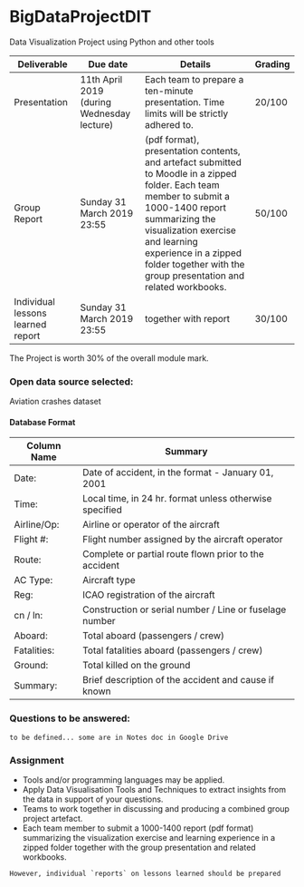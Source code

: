 # BigDataProjectDIT
Data Visualization Project using Python and other tools

| Deliverable | Due date | Details | Grading |
|-------------|----------|---------|---------|
| Presentation | 11th April 2019 (during Wednesday lecture)| Each team to prepare a ten-minute presentation. Time limits will be strictly adhered to. | 20/100 |
| Group Report |  Sunday 31 March 2019 23:55 | (pdf format), presentation contents, and artefact submitted to Moodle in a zipped folder. Each team member to submit a 1000-1400 report summarizing the visualization exercise and learning experience in a zipped folder together with the group presentation and related workbooks. | 50/100 |
| Individual lessons learned report | Sunday 31 March 2019 23:55 | together with report |30/100 |

The Project is worth 30% of the overall module mark. 

### Open data source selected: 
Aviation crashes dataset
#### Database Format
| Column Name | Summary |
|---------------|------------------------------------------------------|
| Date:         | Date of accident,  in the format - January 01, 2001 |
| Time:         | Local time, in 24 hr. format unless otherwise specified |
| Airline/Op:   | Airline or operator of the aircraft |
| Flight #:     | Flight number assigned by the aircraft operator |
| Route:        | Complete or partial route flown prior to the accident |
| AC Type:      | Aircraft type |
| Reg:          | ICAO registration of the aircraft |
| cn / ln:      | Construction or serial number / Line or fuselage number |
| Aboard:	    | Total aboard (passengers / crew) |
| Fatalities:	| Total fatalities aboard (passengers / crew) |
| Ground:	    | Total killed on the ground |
| Summary:	    | Brief description of the accident and cause if known |

### Questions to be answered: 
```
to be defined... some are in Notes doc in Google Drive
````


### Assignment

* Tools and/or programming languages may be applied.
* Apply Data Visualisation Tools and Techniques to extract insights from the data in support of your questions.
* Teams to work together in discussing and producing a combined group project artefact. 
* Each team member to submit a 1000-1400 report (pdf format) summarizing the visualization exercise and learning experience in a zipped folder together with the group presentation and related workbooks.
````
However, individual `reports` on lessons learned should be prepared
````


